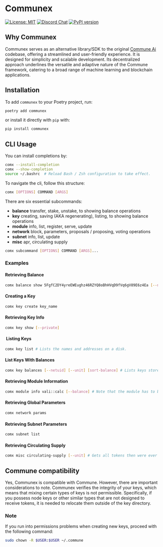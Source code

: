 # Communex

[![License: MIT](https://img.shields.io/badge/License-MIT-yellow.svg)](https://opensource.org/licenses/MIT)
[![Discord Chat](https://img.shields.io/badge/discord-join%20chat-blue.svg)](https://discord.com/invite/DgjvQXvhqf)
[![PyPI version](https://badge.fury.io/py/communex.svg)](https://pypi.org/project/communex/)

## Why Communex

Communex serves as an alternative library/SDK to the original [Commune
Ai](https://github.com/commune-ai/commune) codebase, offering a streamlined and
user-friendly experience. It is designed for simplicity and scalable development. Its
decentralized approach underlines the versatile and adaptive nature of the
Commune framework, catering to a broad range of machine learning and blockchain
applications.

## Installation

To add `communex` to your Poetry project, run:

```sh
poetry add communex
```

or install it directly with `pip` with:

```sh
pip install communex
```

## CLI Usage

You can install completions by:

```sh
comx --install-completion
comx --show-completion
source ~/.bashrc  # Reload Bash / Zsh configuration to take effect.
```

To navigate the cli, follow this structure:

```sh
comx [OPTIONS] COMMAND [ARGS]
```

There are six essential subcommands:

- **balance** transfer, stake, unstake, to showing balance operations
- **key** creating, saving (AKA regenerating), listing, to showing balance operations
- **module** info, list, register, serve, update
- **network** block, parameters, proposals / proposing, voting operations
- **subnet** info, list, update
- **misc** apr, circulating supply

```sh
comx subcommand [OPTIONS] COMMAND [ARGS]...
```

### Examples

#### Retrieving Balance

```sh
comx balance show 5FgfC2DY4yreEWEughz46RZYQ8oBhHVqD9fVq6gV89E6z4Ea [--netuid] [--unit]# Staked, free, total balance.
```

#### Creating a Key

```sh
comx key create key_name
```

#### Retrieving Key Info

```sh
comx key show [--private]
```

####  Listing Keys

```sh
comx key list # Lists the names and addresses on a disk.
```

#### List Keys With Balances

```sh
comx key balances [--netuid] [--unit] [sort-balance] # Lists keys stored on a disk with their balance (staked, free, sum), ability to sort by the different type of balance.
```

#### Retrieving Module Information

```sh
comx module info vali::calc [--balance] # Note that the module has to be registered on the network. Otherwise, an error will be thrown.
```

#### Retrieving Global Parameters

```sh
comx network params
```

#### Retrieving Subnet Parameters

```sh
comx subnet list
```

#### Retrieving Circulating Supply

```sh
comx misc circulating-supply [--unit] # Gets all tokens then were ever emitted - burned
```

## Commune compatibility

Yes, Communex is compatible with Commune. However, there are important considerations to note. Communex verifies the integrity of your keys, which means that mixing certain types of keys is not permissible. Specifically, if you possess node keys or other similar types that are not designed to receive tokens, it is needed to relocate them outside of the key directory.

### Note

If you run into permissions problems when creating new keys, proceed with the following command:

```sh
sudo chown -R $USER:$USER ~/.commune
```
